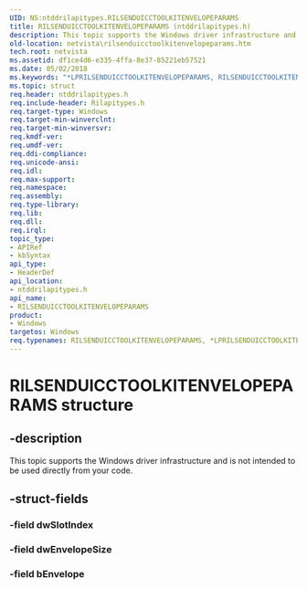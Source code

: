 ```yaml
---
UID: NS:ntddrilapitypes.RILSENDUICCTOOLKITENVELOPEPARAMS
title: RILSENDUICCTOOLKITENVELOPEPARAMS (ntddrilapitypes.h)
description: This topic supports the Windows driver infrastructure and is not intended to be used directly from your code.
old-location: netvista\rilsenduicctoolkitenvelopeparams.htm
tech.root: netvista
ms.assetid: df1ce4d6-e335-4ffa-8e37-85221eb57521
ms.date: 05/02/2018
ms.keywords: "*LPRILSENDUICCTOOLKITENVELOPEPARAMS, RILSENDUICCTOOLKITENVELOPEPARAMS, RILSENDUICCTOOLKITENVELOPEPARAMS structure [Network Drivers Starting with Windows Vista], netvista.rilsenduicctoolkitenvelopeparams, ntddrilapitypes/RILSENDUICCTOOLKITENVELOPEPARAMS"
ms.topic: struct
req.header: ntddrilapitypes.h
req.include-header: Rilapitypes.h
req.target-type: Windows
req.target-min-winverclnt: 
req.target-min-winversvr: 
req.kmdf-ver: 
req.umdf-ver: 
req.ddi-compliance: 
req.unicode-ansi: 
req.idl: 
req.max-support: 
req.namespace: 
req.assembly: 
req.type-library: 
req.lib: 
req.dll: 
req.irql: 
topic_type:
- APIRef
- kbSyntax
api_type:
- HeaderDef
api_location:
- ntddrilapitypes.h
api_name:
- RILSENDUICCTOOLKITENVELOPEPARAMS
product:
- Windows
targetos: Windows
req.typenames: RILSENDUICCTOOLKITENVELOPEPARAMS, *LPRILSENDUICCTOOLKITENVELOPEPARAMS
---
```


# RILSENDUICCTOOLKITENVELOPEPARAMS structure


## -description


This topic supports the Windows driver infrastructure and is not intended to be used directly from your code.


## -struct-fields




### -field dwSlotIndex


### -field dwEnvelopeSize


### -field bEnvelope

